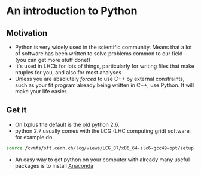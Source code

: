 # An introduction to Python

## Motivation
  * Python is very widely used in the scientific community. Means that a lot of
    software has been written to solve problems common to our field (you can
    get more stuff done!)
  * It's used in LHCb for lots of things, particularly for writing files that
    make ntuples for you, and also for most analyses
  * Unless you are absolutely _forced_ to use C++ by external constraints, such
    as your fit program already being written in C++, use Python. It will make
    your life easier.

## Get it
* On lxplus the default is the old python 2.6.
* python 2.7 usually comes with the LCG (LHC computing grid) software, for example do
```bash
source /cvmfs/sft.cern.ch/lcg/views/LCG_87/x86_64-slc6-gcc49-opt/setup.(c)sh
```
* An easy way to get python on your computer with already many useful packages is
  to install [Anaconda](https://www.anaconda.com/download/)
